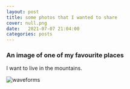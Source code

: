 ```yaml
---
layout: post
title: some photos that I wanted to share
cover: null.png
date:   2021-07-07 21:04:00
categories: posts
---
```


### An image of one of my favourite places

I want to live in the mountains.

![waveforms](/assets/images/photographs/thumbnails/20210623_211557.jpg)